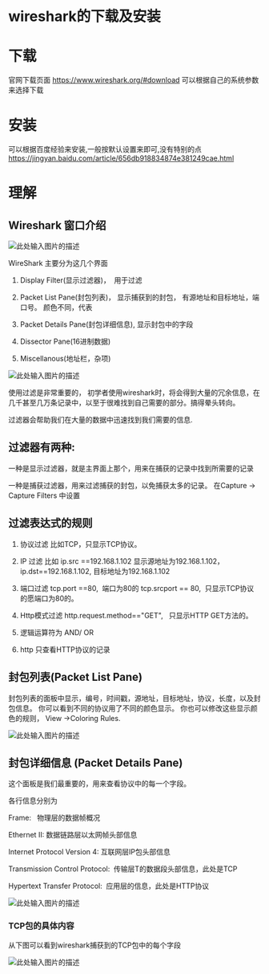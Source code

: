 ﻿wireshark的下载及安装
===========================

# 下载
官网下载页面
https://www.wireshark.org/#download
可以根据自己的系统参数来选择下载

# 安装
可以根据百度经验来安装,一般按默认设置来即可,没有特别的点
https://jingyan.baidu.com/article/656db918834874e381249cae.html

# 理解

## Wireshark 窗口介绍
![此处输入图片的描述][1]


  WireShark 主要分为这几个界面

1. Display Filter(显示过滤器)，  用于过滤

2. Packet List Pane(封包列表)， 显示捕获到的封包， 有源地址和目标地址，端口号。 颜色不同，代表

3. Packet Details Pane(封包详细信息), 显示封包中的字段

4. Dissector Pane(16进制数据)

5. Miscellanous(地址栏，杂项)

![此处输入图片的描述][2]


  使用过滤是非常重要的， 初学者使用wireshark时，将会得到大量的冗余信息，在几千甚至几万条记录中，以至于很难找到自己需要的部分。搞得晕头转向。

过滤器会帮助我们在大量的数据中迅速找到我们需要的信息.

## 过滤器有两种:

一种是显示过滤器，就是主界面上那个，用来在捕获的记录中找到所需要的记录

一种是捕获过滤器，用来过滤捕获的封包，以免捕获太多的记录。 在Capture -> Capture Filters 中设置

## 过滤表达式的规则

1. 协议过滤
比如TCP，只显示TCP协议。

2. IP 过滤
比如 ip.src ==192.168.1.102 显示源地址为192.168.1.102，
ip.dst==192.168.1.102, 目标地址为192.168.1.102

3. 端口过滤
tcp.port ==80,  端口为80的
tcp.srcport == 80,  只显示TCP协议的愿端口为80的。

4. Http模式过滤
http.request.method=="GET",   只显示HTTP GET方法的。

5. 逻辑运算符为 AND/ OR

6. http
只查看HTTP协议的记录

## 封包列表(Packet List Pane)

封包列表的面板中显示，编号，时间戳，源地址，目标地址，协议，长度，以及封包信息。 你可以看到不同的协议用了不同的颜色显示。
你也可以修改这些显示颜色的规则，  View ->Coloring Rules.

![此处输入图片的描述][3]

## 封包详细信息 (Packet Details Pane)

这个面板是我们最重要的，用来查看协议中的每一个字段。

各行信息分别为

Frame:   物理层的数据帧概况

Ethernet II: 数据链路层以太网帧头部信息

Internet Protocol Version 4: 互联网层IP包头部信息

Transmission Control Protocol:  传输层T的数据段头部信息，此处是TCP

Hypertext Transfer Protocol:  应用层的信息，此处是HTTP协议

![此处输入图片的描述][4]


### TCP包的具体内容

 从下图可以看到wireshark捕获到的TCP包中的每个字段
 
 ![此处输入图片的描述][5]


  [1]: http://www.cr173.com/up/2013-5/2013050217125642416.png
  [2]: http://www.cr173.com/up/2013-5/2013050217125625854.png
  [3]: http://www.cr173.com/up/2013-5/2013050217125720773.png
  [4]: http://www.cr173.com/up/2013-5/2013050217125736394.png
  [5]: http://www.cr173.com/up/2013-5/2013050217125787134.pnghttp://www.cr173.com/up/2013-5/2013050217125787134.png